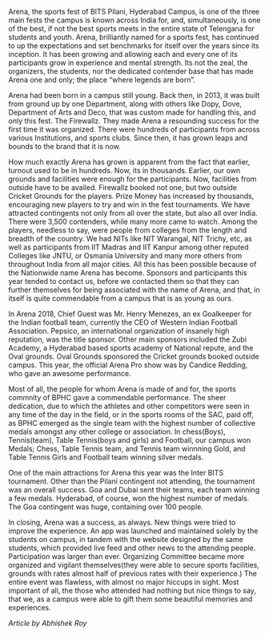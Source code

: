 <!-- TITLE: Arena -->

Arena, the sports fest of BITS Pilani, Hyderabad Campus, is one of the three main  fests the campus is known across India for, and, simultaneously, is one of the best, if not the best sports meets in the entire state of Telengana for students and youth. Arena, brilliantly named for a sports fest, has continued to up the expectations and set benchmarks for itself over the years since its inception. It has been growing and allowing each and every one of its participants grow in experience and mental strength. Its not the zeal, the organizers, the students, nor the dedicated contender base that has made Arena one and only; the place “where legends are born”.
 
Arena had been born in a campus still young. Back then, in 2013, it was built from ground up by one Department, along with others like Dopy, Dove, Department of Arts and Deco, that was custom made for handling this, and only this fest. The Firewallz. They made Arena a resounding success for the first time it was organized. There were hundreds of participants from across various Institutions, and sports clubs. Since then, it has grown leaps and bounds to the brand that it is now.

How much exactly Arena has grown is apparent from the fact that earlier, turnout used to be in hundreds. Now, its in thousands. Earlier, our own grounds and facilities were enough for the participants. Now, facilities from outside have to be availed. Firewallz booked not one, but two outside Cricket Grounds for the players. Prize Money has increased by thousands, encouraging new players to try and win in the fest tournaments. We have attracted contingents not only from all over the state, but also all over India. There were 3,500 contenders, while many more came to watch. Among the players, needless to say, were people from colleges from the length and breadth of the country. We had NITs like NIT Warangal, NIT Trichy, etc, as well as participants from IIT Madras and IIT Kanpur among other reputed Colleges like JNTU, or Osmania University and many more others from throughout India from all major cities. All this has been possible because of the Nationwide name Arena has become. Sponsors and participants this year tended to contact us, before we contacted them so that they can further themselves for being associated with the name of Arena, and that, in itself is quite commendable from a campus that is as young as ours.

In Arena 2018, Chief Guest was Mr. Henry Menezes, an ex Goalkeeper for the Indian football team, currently the CEO of Western Indian Football Association. Pepsico, an international organization of insanely high reputation, was the title sponsor. Other main sponsors included the Zubi Academy, a Hyderabad based sports academy of National repute, and the Oval grounds. Oval Grounds sponsored the Cricket grounds booked outside campus. This year, the official Arena Pro show was by Candice Redding, who gave an awesome  performance.

Most of all, the people for whom Arena is made of and for, the sports commnity of BPHC gave a commendable performance. The sheer dedication, due to which the athletes and other competitors were seen in any time of the day in the field, or in the sports rooms of the SAC, paid off, as BPHC emerged as the single team with the highest number of collective medals amongst any other college or association. In chess(Boys), Tennis(team), Table Tennis(boys and girls) and Football, our campus won Medals; Chess, Table Tennis team, and Tennis team winnning Gold, and Table Tennis Girls and Football team winning silver medals.

One of the main attractions for Arena this year was the Inter BITS tournament. Other than the Pilani contingent not attending, the tournament was an overall success. Goa and Dubai sent their teams, each team winning a few medals. Hyderabad, of course, won the highest number of medals. The Goa contingent was huge, containing over 100 people.

In closing, Arena was a success, as always. New things were tried to improve the experience. An app was launched and maintained solely by the students on campus, in tandem with the website designed by the same students, which provided live feed and other news to the attending people. Participation was larger than ever. Organizing Committee became more organized and vigilant themselves(they were able to secure sports facilities, grounds with rates almost half of previous rates with their experience.) The entire event was flawless, with almost no major hiccups in sight. Most important of all, the those who attended had nothing but nice things to say, that we, as a campus were able to gift them some beautiful memories and experiences.

*Article by Abhishek Roy*
